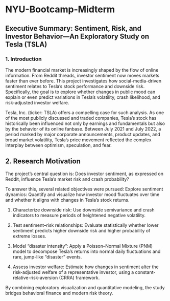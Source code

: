 # NYU-Bootcamp-Midterm

## Executive Summary: Sentiment, Risk, and Investor Behavior—An Exploratory Study on Tesla (TSLA)
### 1. Introduction
The modern financial market is increasingly shaped by the flow of online information. From Reddit threads, investor sentiment now moves markets faster than ever before. This project investigates how social-media-driven sentiment relates to Tesla’s stock performance and downside risk. Specifically, the goal is to explore whether changes in public mood can explain or even predict variations in Tesla’s volatility, crash likelihood, and risk-adjusted investor welfare.

Tesla, Inc. (ticker: TSLA) offers a compelling case for such analysis. As one of the most publicly discussed and traded companies, Tesla’s stock has historically been influenced not only by earnings and fundamentals but also by the behavior of its online fanbase. Between July 2021 and July 2022, a period marked by major corporate announcements, product updates, and broad market volatility, Tesla’s price movement reflected the complex interplay between optimism, speculation, and fear.

## 2. Research Motivation

The project’s central question is:
Does investor sentiment, as expressed on Reddit, influence Tesla’s market risk and crash probability?

To answer this, several related objectives were pursued:
Explore sentiment dynamics: Quantify and visualize how investor mood fluctuates over time and whether it aligns with changes in Tesla’s stock returns.

1. Characterize downside risk: Use downside semivariance and crash indicators to measure periods of heightened negative volatility.

2. Test sentiment–risk relationships: Evaluate statistically whether lower sentiment predicts higher downside risk and higher probability of extreme losses.

3. Model “disaster intensity”: Apply a Poisson–Normal Mixture (PNM) model to decompose Tesla’s returns into normal daily fluctuations and rare, jump-like “disaster” events.

4. Assess investor welfare: Estimate how changes in sentiment alter the risk-adjusted welfare of a representative investor, using a constant-relative-risk-aversion (CRRA) framework.

By combining exploratory visualization and quantitative modeling, the study bridges behavioral finance and modern risk theory.

